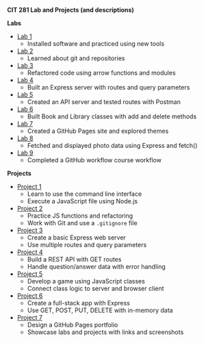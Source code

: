 **CIT 281 Lab and Projects (and descriptions)**

**Labs**
- [Lab 1](https://github.com/s1440/cit281-lab1)
  - Installed software and practiced using new tools  
- [Lab 2](https://github.com/s1440/cit281-lab2)
  - Learned about git and repositories  
- [Lab 3](https://github.com/s1440/cit281-lab3)
  - Refactored code using arrow functions and modules  
- [Lab 4](https://github.com/s1440/cit281-lab4)
  - Built an Express server with routes and query parameters  
- [Lab 5](https://github.com/s1440/cit281-lab5)
  - Created an API server and tested routes with Postman  
- [Lab 6](https://github.com/s1440/cit281-lab6)
  - Built Book and Library classes with add and delete methods  
- [Lab 7](https://github.com/s1440/cit281-lab7)
  - Created a GitHub Pages site and explored themes  
- [Lab 8](https://github.com/s1440/cit281-lab8)
  - Fetched and displayed photo data using Express and fetch()  
- [Lab 9](https://github.com/s1440/cit281-lab9)
  - Completed a GitHub workflow course workflow


**Projects**
- [Project 1](https://github.com/s1440/cit281-p1)
  - Learn to use the command line interface  
  - Execute a JavaScript file using Node.js  
- [Project 2](https://github.com/s1440/cit281-p2)
  - Practice JS functions and refactoring  
  - Work with Git and use a `.gitignore` file  
- [Project 3](https://github.com/s1440/cit281-p3)
  - Create a basic Express web server  
  - Use multiple routes and query parameters  
- [Project 4](https://github.com/s1440/cit281-p4)
  - Build a REST API with GET routes  
  - Handle question/answer data with error handling  
- [Project 5](https://github.com/s1440/cit281-p5)
  - Develop a game using JavaScript classes  
  - Connect class logic to server and browser client  
- [Project 6](https://github.com/s1440/cit281-p6)
  - Create a full-stack app with Express  
  - Use GET, POST, PUT, DELETE with in-memory data  
- [Project 7](https://github.com/s1440/cit281-p7)
  - Design a GitHub Pages portfolio  
  - Showcase labs and projects with links and screenshots  
